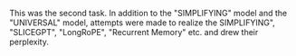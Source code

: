 This was the second task. In addition to the "SIMPLIFYING" model and the "UNIVERSAL" model, attempts were made to realize the
SIMPLIFYING", "SLICEGPT", "LongRoPE", "Recurrent Memory" etc. and drew their perplexity.
